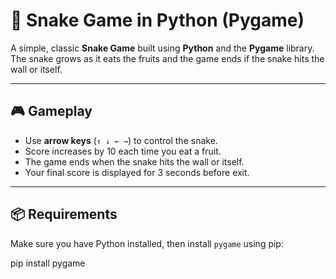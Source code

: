 # 🐍 Snake Game in Python (Pygame)

A simple, classic **Snake Game** built using **Python** and the **Pygame** library. The snake grows as it eats the fruits and the game ends if the snake hits the wall or itself.

---

## 🎮 Gameplay

- Use **arrow keys** (`↑ ↓ ← →`) to control the snake.
- Score increases by 10 each time you eat a fruit.
- The game ends when the snake hits the wall or itself.
- Your final score is displayed for 3 seconds before exit.

---

## 📦 Requirements

Make sure you have Python installed, then install `pygame` using pip:

pip install pygame
